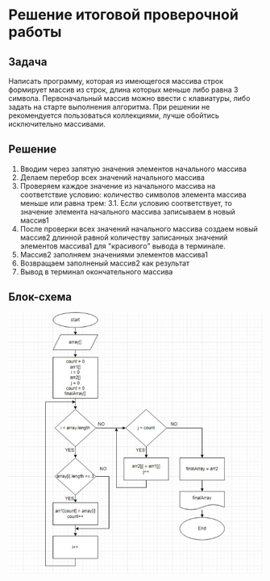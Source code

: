 # **Решение итоговой проверочной работы**

## **Задача**

Написать программу, которая из имеющегося массива строк формирует массив из строк, длина которых меньше либо равна 3 символа. Первоначальный массив можно ввести с клавиатуры, либо задать на старте выполнения алгоритма. При решении не рекомендуется пользоваться коллекциями, лучше обойтись исключительно массивами.

## **Решение**

1. Вводим через запятую значения элементов начального массива
2. Делаем перебор всех значений начального массива 
3. Проверяем каждое значение из начального массива на соответствие условию: количество символов элемента массива меньше или равна трем:
3.1. Если условию соответствует, то значение элемента начального массива записываем в новый массив1
4. После проверки всех значений начального массива создаем новый массив2 длинной равной количеству записанных значений элементов массива1 для "красивого" вывода в терминале.
5. Массив2 заполняем значениями элементов массива1  
6. Возвращаем заполненый массив2 как результат
7. Вывод в терминал окончательного массива

## **Блок-схема**
![*Здесь могла бы быть Ваша реклама*](https://github.com/LDmitriiV/C-/blob/main/Final_test/Images/Diagram.jpg)
